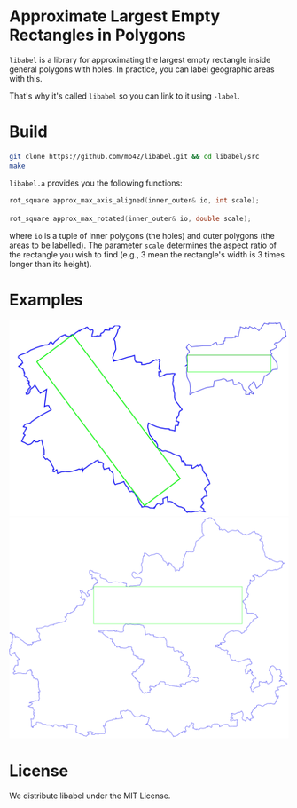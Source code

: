 # Approximate Largest Empty Rectangles in Polygons
`libabel` is a library for approximating the largest empty rectangle inside
general polygons with holes. In practice, you can label geographic areas with
this.

That's why it's called `libabel` so you can link to it using `-label`.

# Build

```sh
git clone https://github.com/mo42/libabel.git && cd libabel/src
make
```

`libabel.a` provides you the following functions:

```c
rot_square approx_max_axis_aligned(inner_outer& io, int scale);

rot_square approx_max_rotated(inner_outer& io, double scale);
```

where `io` is a tuple of inner polygons (the holes) and outer polygons (the
areas to be labelled). The parameter `scale` determines the aspect ratio of the
rectangle you wish to find (e.g., 3 mean the rectangle's width is 3 times
longer than its height).

# Examples

![Examples Small](example12.png "Examples Small")
![Example Large](example3.png "Example Large")

# License

We distribute libabel under the MIT License.
